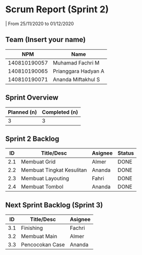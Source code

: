 # Scrum Report (Sprint 2)
| From 25/11/2020 to 01/12/2020

## Team (Insert your name)
| NPM           | Name        |
| ------------- |-------------|
| 140810190057  | Muhamad Fachri M       |
| 140810190065  | Prianggara Hadyan A    |
| 140810190071  | Ananda Miftakhul S     |

## Sprint Overview
| Planned (n)   | Completed (n) |
| ------------- |-------------- |
| 3             | 3             |

## Sprint 2 Backlog

| ID  | Title/Desc | Asignee | Status |
| --- | ---------- | ------- | ------ |
| 2.1 | Membuat Grid | Almer | DONE |
| 2.2 | Membuat Tingkat Kesulitan | Ananda | DONE |
| 2.3 | Membuat Layouting | Fahri | DONE |
| 2.4 | Membuat Tombol | Ananda | DONE |


## Next Sprint Backlog (Sprint 3)
| ID  | Title/Desc | Asignee | 
| --- | ---------- | ------- | 
| 3.1 | Finishing | Fachri | 
| 3.2 | Membuat Main | Almer |
| 3.3 | Pencocokan Case | Ananda |
